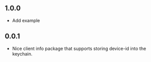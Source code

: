 ## 1.0.0

* Add example

## 0.0.1

* Nice client info package that supports storing device-id into the keychain.
